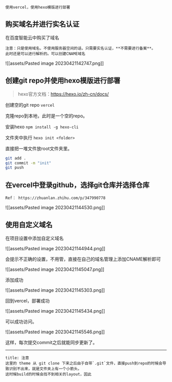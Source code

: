 ```ad-note
使用vercel，使用hexo模版进行部署
```


## 购买域名并进行实名认证

在百度智能云中购买了域名

```ad-warning
注意：只是使用域名，不使用服务器空间的话，只需要实名认证，**不需要进行备案**。
此时还是可以进行解析的。可以创建CNAME域名
```

![[assets/Pasted image 20230421142747.png]]

## 创建git repo并使用hexo模版进行部署

> hexo官方文档：https://hexo.io/zh-cn/docs/

创建空的git repo `vercel`

克隆repo到本地，此时是一个空的repo。

安装hexo `npm install -g hexo-cli`

文件夹中执行 `hexo init <folder>`

直接把一堆文件放root文件夹里。

```bash
git add .
git commit -m "init"
git push
```

## 在vercel中登录github，选择git仓库并选择仓库

```ad-note
Ref： https://zhuanlan.zhihu.com/p/347990778
```

![[assets/Pasted image 20230421144530.png]]

## 使用自定义域名

在项目设置中添加自定义域名

![[assets/Pasted image 20230421144944.png]]

会提示不正确的设置，不用管，直接在自己的域名管理上添加CNAME解析即可

![[assets/Pasted image 20230421145047.png]]

添加成功

![[assets/Pasted image 20230421145303.png]]

回到vercel，部署成功

![[assets/Pasted image 20230421145434.png]]

可以成功访问。

![[assets/Pasted image 20230421145546.png]]

这样，每次提交commit之后就能同步更新了。

---

```ad-attention
title: 注意
这里的 theme 从 git clone 下来之后由于自带`.git`文件，直接push到repo的时候会导致识别不出来，就是文件夹上有一个小箭头。
这时候build的时候会找不到相关的layout，因此
```